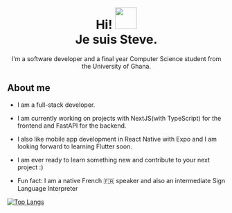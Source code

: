 <h1 align="center">
Hi! <img src="https://raw.githubusercontent.com/MartinHeinz/MartinHeinz/master/wave.gif" width="50px"><br> Je suis Steve.
</h1>
<p align="center">
I'm a software developer and a final year
Computer Science student from the University
of Ghana.
</p>

## About me

- I am a full-stack developer.
- I am currently working on projects with NextJS(with TypeScript) for the frontend
  and FastAPI for the backend.
- I also like mobile app development in React Native with Expo and I am looking
  forward to learning Flutter soon.
- I am ever ready to learn something new and contribute to your next project :)

- Fun fact: I am a native French 🇫🇷 speaker and also an intermediate Sign Language
  Interpreter

[![Top Langs](https://github-readme-stats.vercel.app/api/top-langs/?username=stevedzakpasu&layout=compact&langs_count=10&theme=github_dark&hide_border=true&count-private=true)](https://github.com/stevedzakpasu)

